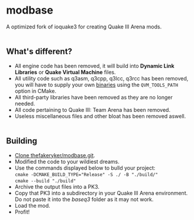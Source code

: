 # modbase
A optimized fork of ioquake3 for creating Quake III Arena mods.
<br /><br />
## What's different?
* All engine code has been removed, it will build into **Dynamic Link Libraries** or **Quake Virtual Machine** files.
* All utility code such as q3asm, q3cpp, q3lcc, q3rcc has been removed, you will have to supply your own [binaries](https://github.com/thefakeryker/qvm-tools/) using the `QVM_TOOLS_PATH` option in CMake.
* All third-party libraries have been removed as they are no longer needed.
* All code pertaining to Quake III: Team Arena has been removed.
* Useless miscellaneous files and other bloat has been removed aswell.
<br /><br />
## Building
* [Clone thefakeryker/modbase.git](https://github.com/thefakeryker/modbase/archive/refs/heads/main.zip).
* Modified the code to your wildiest dreams.
* Use the commands displayed below to bulld your project:   
`cmake -DCMAKE_BUILD_TYPE="Release" -S ./ -B "./build/"`     
`cmake --build "./build"`
* Archive the output files into a PK3.
* Copy that PK3 into a subdirectory in your Quake III Arena environment. Do not paste it into the *baseq3* folder as it may not work.
* Load the mod.
* Profit!
